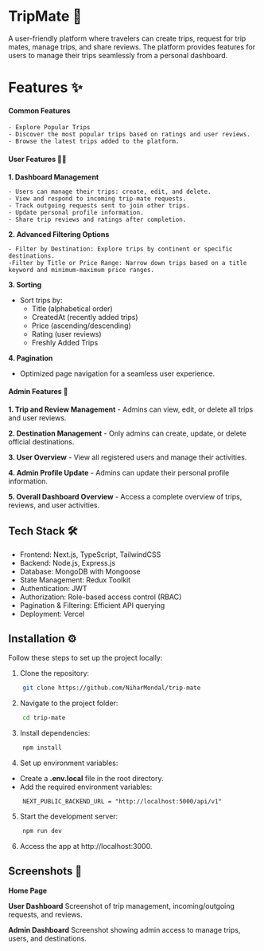 # TripMate 🚀

A user-friendly platform where travelers can create trips, request for trip mates, manage trips, and share reviews. The platform provides features for users to manage their trips seamlessly from a personal dashboard.

# Features ✨

#### Common Features

    - Explore Popular Trips
    - Discover the most popular trips based on ratings and user reviews.
    - Browse the latest trips added to the platform.

#### User Features 🧑‍💻

**1. Dashboard Management**

    - Users can manage their trips: create, edit, and delete.
    - View and respond to incoming trip-mate requests.
    - Track outgoing requests sent to join other trips.
    - Update personal profile information.
    - Share trip reviews and ratings after completion.

**2. Advanced Filtering Options**

    - Filter by Destination: Explore trips by continent or specific destinations.
    -Filter by Title or Price Range: Narrow down trips based on a title keyword and minimum-maximum price ranges.

**3. Sorting**

-   Sort trips by:
    -   Title (alphabetical order)
    -   CreatedAt (recently added trips)
    -   Price (ascending/descending)
    -   Rating (user reviews)
    -   Freshly Added Trips

**4. Pagination**

-   Optimized page navigation for a seamless user experience.

#### Admin Features 🔑

**1. Trip and Review Management** - Admins can view, edit, or delete all trips and user reviews.

**2. Destination Management** - Only admins can create, update, or delete official destinations.

**3. User Overview** - View all registered users and manage their activities.

**4. Admin Profile Update** - Admins can update their personal profile information.

**5. Overall Dashboard Overview** - Access a complete overview of trips, reviews, and user activities.

## Tech Stack 🛠️

-   Frontend: Next.js, TypeScript, TailwindCSS
-   Backend: Node.js, Express.js
-   Database: MongoDB with Mongoose
-   State Management: Redux Toolkit
-   Authentication: JWT
-   Authorization: Role-based access control (RBAC)
-   Pagination & Filtering: Efficient API querying
-   Deployment: Vercel

## Installation ⚙️

Follow these steps to set up the project locally:

1. Clone the repository:

```bash
    git clone https://github.com/NiharMondal/trip-mate
```

2. Navigate to the project folder:

```bash
    cd trip-mate
```

3. Install dependencies:

```bash
    npm install
```

4. Set up environment variables:

-   Create a **.env.local** file in the root directory.
-   Add the required environment variables:

```env
    NEXT_PUBLIC_BACKEND_URL = "http://localhost:5000/api/v1"
```

5. Start the development server:

```bash
    npm run dev
```

6. Access the app at http://localhost:3000.

## Screenshots 📸

**Home Page**

**User Dashboard**
Screenshot of trip management, incoming/outgoing requests, and reviews.

**Admin Dashboard**
Screenshot showing admin access to manage trips, users, and destinations.
